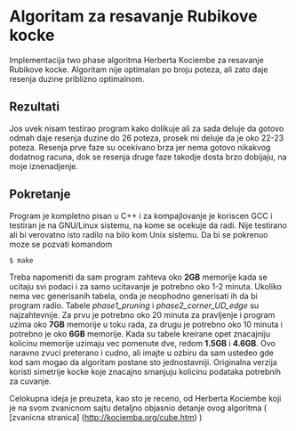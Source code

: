 # Algoritam za resavanje Rubikove kocke
Implementacija two phase algoritma Herberta Kociembe za resavanje Rubikove kocke.
Algoritam nije optimalan po broju poteza, ali zato daje resenja duzine priblizno optimalnom. 

## Rezultati
Jos uvek nisam testirao program kako dolikuje ali za sada deluje da gotovo odmah daje resenja duzine do 26 poteza, prosek mi deluje da je oko 22-23 poteza.
Resenja prve faze su ocekivano brza jer nema gotovo nikakvog dodatnog racuna, dok se resenja druge faze takodje dosta brzo dobijaju, na moje iznenadjenje.

## Pokretanje
Program je kompletno pisan u C++ i za kompajlovanje je koriscen GCC i testiran je na GNU/Linux sistemu, na kome se ocekuje da radi. Nije testirano ali bi verovatno isto radilo na bilo kom Unix sistemu. Da bi se pokrenuo moze se pozvati komandom 
```shell
$ make
```
Treba napomeniti da sam program zahteva oko **2GB** memorije kada se ucitaju svi podaci i za samo ucitavanje je potrebno oko 1-2 minuta. Ukoliko nema vec generisanih tabela, onda je neophodno generisati ih da bi program radio. Tabele *phase1_pruning* i *phase2_corner_UD_edge* su najzahtevnije. Za prvu je potrebno oko 20 minuta za pravljenje i program uzima oko **7GB** memorije u toku rada, za drugu je potrebno oko 10 minuta i potrebno je oko **6GB** memorije.
Kada su tabele kreirane opet znacajniju kolicinu memorije uzimaju vec pomenute dve, redom **1.5GB** i **4.6GB**. 
Ovo naravno zvuci preterano i cudno, ali imajte u ozbiru da sam ustedeo gde kod sam mogao da algoritam postane sto jednostavniji. Originalna verzija koristi simetrije kocke koje znacajno smanjuju kolicinu podataka potrebnih za cuvanje.

Celokupna ideja je preuzeta, kao sto je receno, od Herberta Kociembe koji je na svom zvanicnom sajtu detaljno objasnio detanje ovog algoritma ( [zvanicna stranica] (http://kociemba.org/cube.htm) )